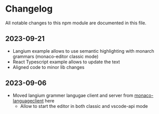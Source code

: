 # Changelog

All notable changes to this npm module are documented in this file.

## 2023-09-21

- Langium example allows to use semantic highlighting with monarch grammars (monaco-editor classic mode)
- React Typescript example allows to update the text
- Aligned code to minor lib changes

## 2023-09-06

- Moved langium grammer langugae client and server from [monaco-languageclient](https://github.com/TypeFox/monaco-languageclient) here
  - Allow to start the editor in both classic and vscode-api mode

